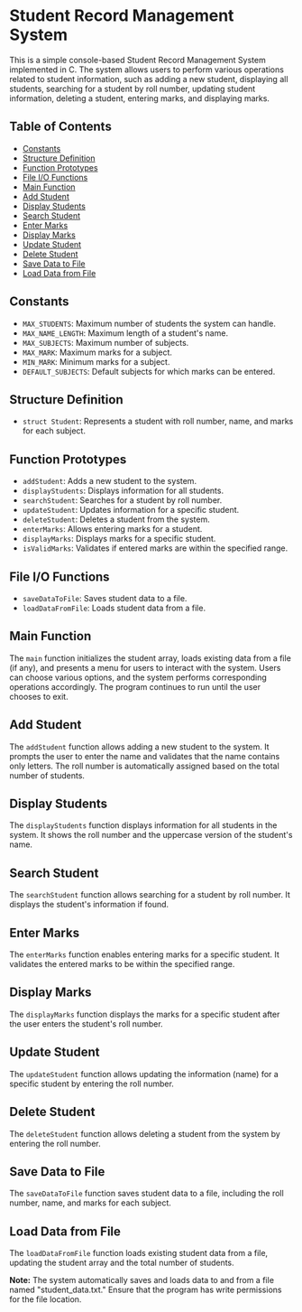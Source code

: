 # Student Record Management System

This is a simple console-based Student Record Management System implemented in C. The system allows users to perform various operations related to student information, such as adding a new student, displaying all students, searching for a student by roll number, updating student information, deleting a student, entering marks, and displaying marks.

## Table of Contents

- [Constants](#constants)
- [Structure Definition](#structure-definition)
- [Function Prototypes](#function-prototypes)
- [File I/O Functions](#file-io-functions)
- [Main Function](#main-function)
- [Add Student](#add-student)
- [Display Students](#display-students)
- [Search Student](#search-student)
- [Enter Marks](#enter-marks)
- [Display Marks](#display-marks)
- [Update Student](#update-student)
- [Delete Student](#delete-student)
- [Save Data to File](#save-data-to-file)
- [Load Data from File](#load-data-from-file)

## Constants

- `MAX_STUDENTS`: Maximum number of students the system can handle.
- `MAX_NAME_LENGTH`: Maximum length of a student's name.
- `MAX_SUBJECTS`: Maximum number of subjects.
- `MAX_MARK`: Maximum marks for a subject.
- `MIN_MARK`: Minimum marks for a subject.
- `DEFAULT_SUBJECTS`: Default subjects for which marks can be entered.

## Structure Definition

- `struct Student`: Represents a student with roll number, name, and marks for each subject.

## Function Prototypes

- `addStudent`: Adds a new student to the system.
- `displayStudents`: Displays information for all students.
- `searchStudent`: Searches for a student by roll number.
- `updateStudent`: Updates information for a specific student.
- `deleteStudent`: Deletes a student from the system.
- `enterMarks`: Allows entering marks for a student.
- `displayMarks`: Displays marks for a specific student.
- `isValidMarks`: Validates if entered marks are within the specified range.

## File I/O Functions

- `saveDataToFile`: Saves student data to a file.
- `loadDataFromFile`: Loads student data from a file.

## Main Function

The `main` function initializes the student array, loads existing data from a file (if any), and presents a menu for users to interact with the system. Users can choose various options, and the system performs corresponding operations accordingly. The program continues to run until the user chooses to exit.

## Add Student

The `addStudent` function allows adding a new student to the system. It prompts the user to enter the name and validates that the name contains only letters. The roll number is automatically assigned based on the total number of students.

## Display Students

The `displayStudents` function displays information for all students in the system. It shows the roll number and the uppercase version of the student's name.

## Search Student

The `searchStudent` function allows searching for a student by roll number. It displays the student's information if found.

## Enter Marks

The `enterMarks` function enables entering marks for a specific student. It validates the entered marks to be within the specified range.

## Display Marks

The `displayMarks` function displays the marks for a specific student after the user enters the student's roll number.

## Update Student

The `updateStudent` function allows updating the information (name) for a specific student by entering the roll number.

## Delete Student

The `deleteStudent` function allows deleting a student from the system by entering the roll number.

## Save Data to File

The `saveDataToFile` function saves student data to a file, including the roll number, name, and marks for each subject.

## Load Data from File

The `loadDataFromFile` function loads existing student data from a file, updating the student array and the total number of students.

**Note:** The system automatically saves and loads data to and from a file named "student_data.txt." Ensure that the program has write permissions for the file location.
